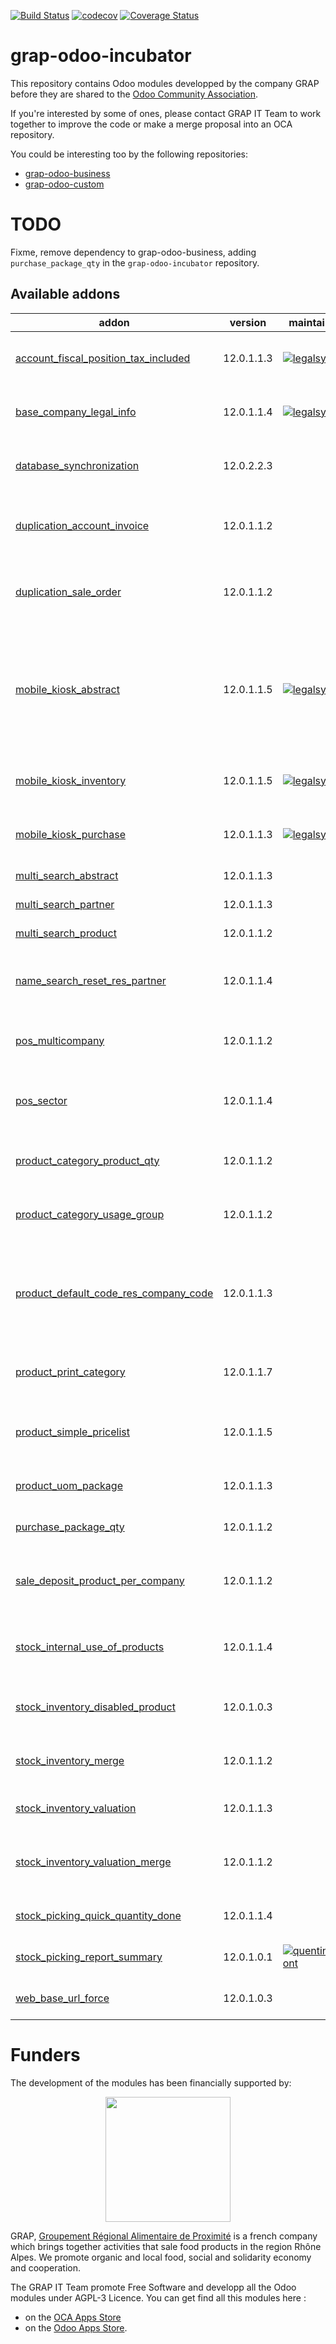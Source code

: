 [![Build Status](https://www.travis-ci.com/grap/grap-odoo-incubator.svg?branch=12.0)](https://www.travis-ci.com/grap/grap-odoo-incubator)
[![codecov](https://codecov.io/gh/grap/grap-odoo-incubator/branch/12.0/graph/badge.svg)](https://codecov.io/gh/grap/grap-odoo-incubator)
[![Coverage Status](https://coveralls.io/repos/github/grap/grap-odoo-incubator/badge.svg?branch=12.0)](https://coveralls.io/github/grap/grap-odoo-incubator?branch=12.0)


# grap-odoo-incubator

This repository contains Odoo modules developped by the company GRAP before
they are shared to the
[Odoo Community Association](https://odoo-community.org/).

If you're interested by some of ones, please contact GRAP IT Team to work
together to improve the code or make a merge proposal into an OCA repository.

You could be interesting too by the following repositories:

* [grap-odoo-business](https://github.com/grap/grap-odoo-business)
* [grap-odoo-custom](https://github.com/grap/grap-odoo-custom)

# TODO

Fixme, remove dependency to grap-odoo-business, adding ``purchase_package_qty`` in the ``grap-odoo-incubator`` repository.

[//]: # (addons)

Available addons
----------------
addon | version | maintainers | summary
--- | --- | --- | ---
[account_fiscal_position_tax_included](account_fiscal_position_tax_included/) | 12.0.1.1.3 | [![legalsylvain](https://github.com/legalsylvain.png?size=30px)](https://github.com/legalsylvain) | Allow to map from tax excluded to tax included
[base_company_legal_info](base_company_legal_info/) | 12.0.1.1.4 | [![legalsylvain](https://github.com/legalsylvain.png?size=30px)](https://github.com/legalsylvain) | Adds Legal informations on company model
[database_synchronization](database_synchronization/) | 12.0.2.2.3 |  | Synchronize many Odoo Databases (datas, ...)
[duplication_account_invoice](duplication_account_invoice/) | 12.0.1.1.2 |  | Duplication Tools for Invoices with a given frequency
[duplication_sale_order](duplication_sale_order/) | 12.0.1.1.2 |  | Duplication Tools for Sale Orders with a given frequency
[mobile_kiosk_abstract](mobile_kiosk_abstract/) | 12.0.1.1.5 | [![legalsylvain](https://github.com/legalsylvain.png?size=30px)](https://github.com/legalsylvain) | Abstract Module that provides a framework to develop 'kiosk application' for mobile usage like in 'hr_attendance' Odoo module
[mobile_kiosk_inventory](mobile_kiosk_inventory/) | 12.0.1.1.5 | [![legalsylvain](https://github.com/legalsylvain.png?size=30px)](https://github.com/legalsylvain) | Mobile interface to make inventories
[mobile_kiosk_purchase](mobile_kiosk_purchase/) | 12.0.1.1.3 | [![legalsylvain](https://github.com/legalsylvain.png?size=30px)](https://github.com/legalsylvain) | Mobile interface to make purchases
[multi_search_abstract](multi_search_abstract/) | 12.0.1.1.3 |  | Multi Search - Abstract
[multi_search_partner](multi_search_partner/) | 12.0.1.1.3 |  | Multi Search - Partners
[multi_search_product](multi_search_product/) | 12.0.1.1.2 |  | Multi Search - Products
[name_search_reset_res_partner](name_search_reset_res_partner/) | 12.0.1.1.4 |  | Reset _name_search function for res.partner model
[pos_multicompany](pos_multicompany/) | 12.0.1.1.2 |  | Point of Sale Settings in Multi company context
[pos_sector](pos_sector/) | 12.0.1.1.4 |  | Set Sectors to the products and display in given PoS Sessions
[product_category_product_qty](product_category_product_qty/) | 12.0.1.1.2 |  | Product Category - Product Quantity
[product_category_usage_group](product_category_usage_group/) | 12.0.1.1.2 |  | Restrict Usage of Product Categories to a given Group
[product_default_code_res_company_code](product_default_code_res_company_code/) | 12.0.1.1.3 |  | Generate product default code based on sequence defined by company, prefixed by company code
[product_print_category](product_print_category/) | 12.0.1.1.7 |  | Automate products print, when data has changed
[product_simple_pricelist](product_simple_pricelist/) | 12.0.1.1.5 |  | Provides Wizard to manage easily Pricelist By Products
[product_uom_package](product_uom_package/) | 12.0.1.1.3 |  | Product - Package UoM and Quantity
[purchase_package_qty](purchase_package_qty/) | 12.0.1.1.2 |  | Purchase - Package Quantity
[sale_deposit_product_per_company](sale_deposit_product_per_company/) | 12.0.1.1.2 |  | Handle one deposit product (down payment) per company
[stock_internal_use_of_products](stock_internal_use_of_products/) | 12.0.1.1.4 |  | Declare the use of products for specific uses (eg: gifts,...)
[stock_inventory_disabled_product](stock_inventory_disabled_product/) | 12.0.1.0.3 |  | Stock - Inventory disabled Products
[stock_inventory_merge](stock_inventory_merge/) | 12.0.1.1.2 |  | Allow to merge multiples partial inventories
[stock_inventory_valuation](stock_inventory_valuation/) | 12.0.1.1.3 |  | Stock Inventory - Valuation
[stock_inventory_valuation_merge](stock_inventory_valuation_merge/) | 12.0.1.1.2 |  | Stock Inventory - Valuation - Merge - Glue Module
[stock_picking_quick_quantity_done](stock_picking_quick_quantity_done/) | 12.0.1.1.4 |  | Stock Picking Quick Quantity Done
[stock_picking_report_summary](stock_picking_report_summary/) | 12.0.1.0.1 | [![quentinDupont](https://github.com/quentinDupont.png?size=30px)](https://github.com/quentinDupont) | Stock Picking Report Summary
[web_base_url_force](web_base_url_force/) | 12.0.1.0.3 |  | Force the value of the setting 'web.base.url'

[//]: # (end addons)

# Funders

The development of the modules has been financially supported by:

<p align="center">
   <img src="http://www.grap.coop/wp-content/uploads/2016/11/GRAP.png" width="200"/>
</p>

GRAP, [Groupement Régional Alimentaire de Proximité](http://www.grap.coop) is a
french company which brings together activities that sale food products in the
region Rhône Alpes. We promote organic and local food, social and solidarity
economy and cooperation.

The GRAP IT Team promote Free Software and developp all the Odoo modules under
AGPL-3 Licence. You can get find all this modules here :
* on the [OCA Apps Store](https://odoo-community.org/shop?&search=GRAP)
* on the [Odoo Apps Store](https://www.odoo.com/apps/modules/browse?author=GRAP).
